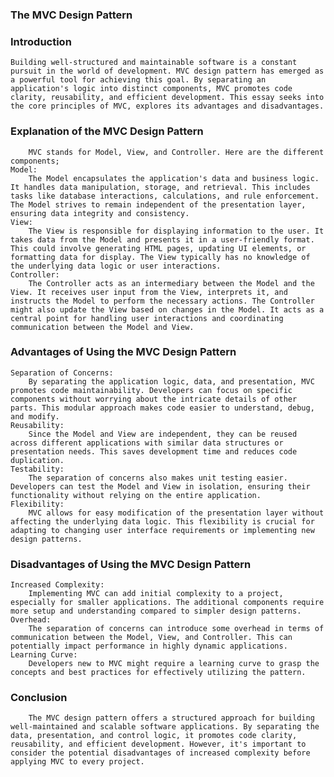 ### The MVC Design Pattern
### Introduction
    Building well-structured and maintainable software is a constant pursuit in the world of development. MVC design pattern has emerged as a powerful tool for achieving this goal. By separating an application's logic into distinct components, MVC promotes code clarity, reusability, and efficient development. This essay seeks into the core principles of MVC, explores its advantages and disadvantages.

### Explanation of the MVC Design Pattern
        MVC stands for Model, View, and Controller. Here are the different components;
    Model:
        The Model encapsulates the application's data and business logic. It handles data manipulation, storage, and retrieval. This includes tasks like database interactions, calculations, and rule enforcement. The Model strives to remain independent of the presentation layer, ensuring data integrity and consistency.
    View:
        The View is responsible for displaying information to the user. It takes data from the Model and presents it in a user-friendly format. This could involve generating HTML pages, updating UI elements, or formatting data for display. The View typically has no knowledge of the underlying data logic or user interactions.
    Controller:
        The Controller acts as an intermediary between the Model and the View. It receives user input from the View, interprets it, and instructs the Model to perform the necessary actions. The Controller might also update the View based on changes in the Model. It acts as a central point for handling user interactions and coordinating communication between the Model and View.

### Advantages of Using the MVC Design Pattern
    Separation of Concerns: 
        By separating the application logic, data, and presentation, MVC promotes code maintainability. Developers can focus on specific components without worrying about the intricate details of other parts. This modular approach makes code easier to understand, debug, and modify.
    Reusability:
        Since the Model and View are independent, they can be reused across different applications with similar data structures or presentation needs. This saves development time and reduces code duplication.
    Testability: 
        The separation of concerns also makes unit testing easier. Developers can test the Model and View in isolation, ensuring their functionality without relying on the entire application.
    Flexibility:
        MVC allows for easy modification of the presentation layer without affecting the underlying data logic. This flexibility is crucial for adapting to changing user interface requirements or implementing new design patterns.

### Disadvantages of Using the MVC Design Pattern
    Increased Complexity:
        Implementing MVC can add initial complexity to a project, especially for smaller applications. The additional components require more setup and understanding compared to simpler design patterns.
    Overhead:
        The separation of concerns can introduce some overhead in terms of communication between the Model, View, and Controller. This can potentially impact performance in highly dynamic applications.
    Learning Curve:
        Developers new to MVC might require a learning curve to grasp the concepts and best practices for effectively utilizing the pattern.
        
### Conclusion
        The MVC design pattern offers a structured approach for building well-maintained and scalable software applications. By separating the data, presentation, and control logic, it promotes code clarity, reusability, and efficient development. However, it's important to consider the potential disadvantages of increased complexity before applying MVC to every project.